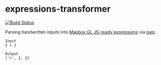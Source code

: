 # expressions-transformer

[![Build Status](https://travis-ci.com/mapbox/expressions-transformer.svg?token=SEyDg5xudiyx521kB7Cy&branch=master)](https://travis-ci.com/mapbox/expressions-transformer)


Parsing handwritten inputs into [Mapbox GL JS-ready expressions](https://www.mapbox.com/mapbox-gl-js/style-spec/#expressions) via [jsep](http://jsep.from.so/).

```
Input
2 + 2

Output
['+', 2, 2]
```
